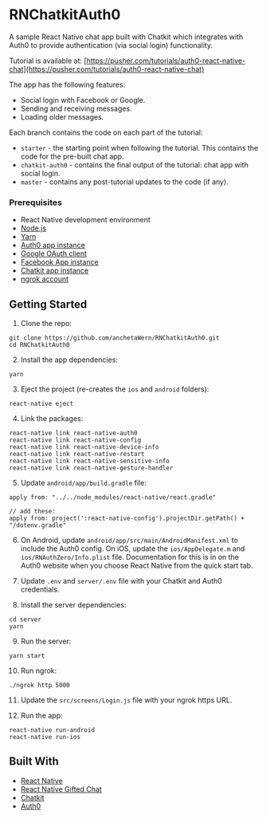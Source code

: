 # RNChatkitAuth0
A sample React Native chat app built with Chatkit which integrates with Auth0 to provide authentication (via social login) functionality.

Tutorial is available at: [https://pusher.com/tutorials/auth0-react-native-chat](https://pusher.com/tutorials/auth0-react-native-chat)

The app has the following features:

- Social login with Facebook or Google.
- Sending and receiving messages.
- Loading older messages.

Each branch contains the code on each part of the tutorial:

- `starter` - the starting point when following the tutorial. This contains the code for the pre-built chat app.
- `chatkit-auth0` - contains the final output of the tutorial: chat app with social login.
- `master` - contains any post-tutorial updates to the code (if any).

### Prerequisites

-   React Native development environment
-   [Node.js](https://nodejs.org/en/)
-   [Yarn](https://yarnpkg.com/en/)
-   [Auth0 app instance](https://auth0.com/)
-   [Google OAuth client](https://console.developers.google.com)
-   [Facebook App instance](https://developers.facebook.com/apps)
-   [Chatkit app instance](https://pusher.com/chatkit)
-   [ngrok account](https://ngrok.com/)

## Getting Started

1.  Clone the repo:

```
git clone https://github.com/anchetaWern/RNChatkitAuth0.git
cd RNChatkitAuth0
```

2.  Install the app dependencies:

```
yarn
```

3.  Eject the project (re-creates the `ios` and `android` folders):

```
react-native eject
```

4.  Link the packages:

```
react-native link react-native-auth0
react-native link react-native-config
react-native link react-native-device-info
react-native link react-native-restart
react-native link react-native-sensitive-info
react-native link react-native-gesture-handler
```

5.  Update `android/app/build.gradle` file:

```
apply from: "../../node_modules/react-native/react.gradle"

// add these:
apply from: project(':react-native-config').projectDir.getPath() + "/dotenv.gradle"
```

6. On Android, update `android/app/src/main/AndroidManifest.xml` to include the Auth0 config. 
On iOS, update the `ios/AppDelegate.m` and `ios/RNAuthZero/Info.plist` file. 
Documentation for this is in on the Auth0 website when you choose React Native from the quick start tab.

7. Update `.env` and `server/.env` file with your Chatkit and Auth0 credentials.

8. Install the server dependencies:

```
cd server
yarn
```

9.  Run the server:

```
yarn start
```

10. Run ngrok:

```
./ngrok http 5000
```

11. Update the `src/screens/Login.js` file with your ngrok https URL.

12. Run the app:

```
react-native run-android
react-native run-ios
```

## Built With

-   [React Native](http://facebook.github.io/react-native/)
-   [React Native Gifted Chat](https://github.com/FaridSafi/react-native-gifted-chat)
-   [Chatkit](https://pusher.com/chatkit)
-   [Auth0](https://auth0.com/)
